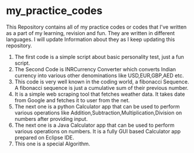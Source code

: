 # my_practice_codes
This Repository contains all of my practice codes or codes that I've written as a part of my learning, revision and fun. They are written in different languages. I will update Information about they as I keep updating this repository. 
1. The first code is a simple script about basic personality test, just a fun script.
2. The Second Code is INRCurrency Converter which converts Indian currency into various other denominations like USD,EUR,GBP,AED etc.
3. This code is very well known in the coding world, a fibonacci Sequence. A fibonacci sequence is just a cumulative sum of their previous number.
4. It is a simple web scraping tool that fetches weather data. It takes date from Google and fetches it to user from the net.
5. The next one is a python Calculator app that can be used to perform various operations like Addition,Subtraction,Multiplication,Division on numbers after providing input.
6. The next one is a  Java Calculator app that can be used to perform various operations on numbers. It is a fully GUI based Calculator app prepared on Eclipse IDE.
7. This one is a special Algorithm.
